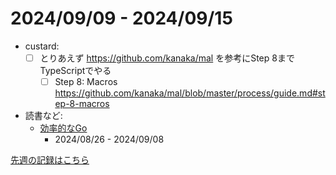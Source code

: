 # 2024/09/09 - 2024/09/15

- custard:
    - [ ] とりあえず <https://github.com/kanaka/mal> を参考にStep 8までTypeScriptでやる
        - [ ] Step 8: Macros <https://github.com/kanaka/mal/blob/master/process/guide.md#step-8-macros>
- 読書など:
    - [効率的なGo](https://www.oreilly.co.jp//books/9784814400539/)
        - 2024/08/26 - 2024/09/08

[先週の記録はこちら](https://github.com/igrep/daily-commits/blob/f007085b03cb52834f45d038199f5671299e7ce6/yesterday.md)
